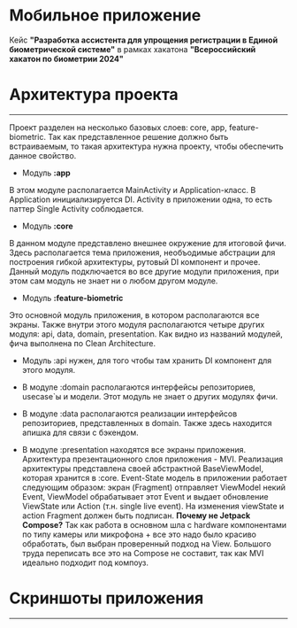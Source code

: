 # Мобильное приложение
Кейс **"Разработка ассистента для упрощения регистрации в Единой биометрической системе"** в рамках хакатона **"Всероссийский
хакатон по биометрии 2024"**

# Архитектура проекта

---

Проект разделен на несколько базовых слоев: core, app, feature-biometric. Так как представленное решение должно быть встраиваемым, то такая архитектура нужна проекту, чтобы обеспечить данное свойство. 

- Модуль **:app**

В этом модуле располагается MainActivity и Application-класс. В Application инициализируется DI. Activity в приложении одна, то есть паттер Single Activity соблюдается.

- Модуль **:core**

В данном модуле представлено внешнее окружение для итоговой фичи. Здесь располагается тема приложения, необъодимые абстрации для построения гибкой архитектуры, рутовый DI компонент и прочее. Данный модуль подключается во все другие модули приложения, при этом сам модуль не знает ни о любом другом модуле.

- Модуль **:feature-biometric**

Это основной модуль приложения, в котором располагаются все экраны. Также внутри этого модуля располагаются четыре других модуля: api, data, domain, presentation. Как видно из названий модулей, фича выполнена по Clean Architecture. 

- Модуль :api нужен, для того чтобы там хранить DI компонент для этого модуля. 


- В модуле :domain располагаются интерфейсы репозиториев, usecase`ы и модели. Этот модуль не знает о других модулях фичи.


- В модуле :data располагаются реализации интерфейсов репозиториев, представленных в domain. Также здесь находится апишка для связи с бэкендом.


- В модуле :presentation находятся все экраны приложения. Архитектура презентационного слоя приложения - MVI. Реализация архитектуры представлена своей абстрактной BaseViewModel, которая хранится в :core.
Event-State модель в приложении работает следующим образом: экран (Fragment) отправляет ViewModel некий Event, ViewModel обрабатывает этот Event и выдает обновление ViewState или Action (т.н. single live event). На изменения viewState и action Fragment должен быть подписан.
**Почему не Jetpack Compose?** Так как работа в основном шла с hardware компонентами по типу камеры или микрофона + все это надо было красиво обработать, был выбран проверенный подход на View. Большого труда переписать все это на Compose не составит, так как MVI идеально подходит под компоуз.


# Скриншоты приложения

---



